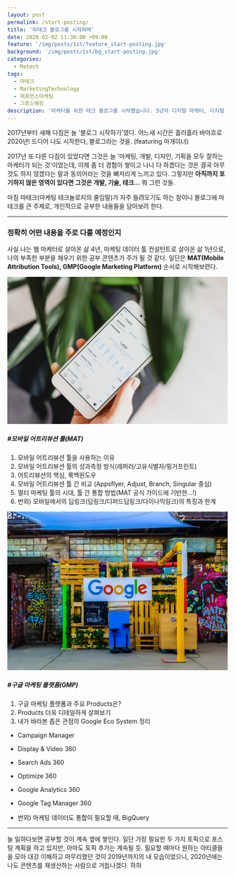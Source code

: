 ```yaml
---
layout: post
permalink: /start-posting/
title: '마테크 블로그를 시작하며'
date: 2020-02-02 11:30:00 +09:00
feature: '/img/posts/1st/feature_start-posting.jpg'
background: '/img/posts/1st/bg_start-posting.jpg'
categories:
  - Matech
tags:
  - 마테크
  - MarketingTechnology
  - 퍼포먼스마케팅
  - 그로스해킹
description: '마케터를 위한 테크 블로그를 시작했습니다. 5년차 디지털 마케터, 디지털 애널리스트의 공부 내용을 담을 예정입니다. 모바일 어트리뷰션 툴(MAT)부터 GMP까지 업무상 공부가 필요한 부분들부터 차근차근 공부해보겠습니다.'
---
```


2017년부터 새해 다짐은 늘 '블로그 시작하기'였다.
어느새 시간은 흘러흘러 바야흐로 2020년! 드디어 나도 시작한다, 블로그라는 것을. (featuring 마개이너)

2017년 또 다른 다짐이 있었다면 그것은 늘 '마케팅, 개발, 디자인, 기획을 모두 잘하는 마케터가 되는 것'이었는데, 이제 좀 더 경험이 쌓이고 나니 다 하겠다는 것은 결국 아무것도 하지 않겠다는 말과 동의어라는 것을 뼈저리게 느끼고 있다. 그렇지만 **아직까지 포기하지 않은 영역이 있다면 그것은 개발, 기술, 테크...** 뭐 그런 것들.

마침 마테크(마케팅 테크놀로지의 줄임말)가 자주 들려오기도 하는 참이니 블로그에 마테크를 큰 주제로, 개인적으로 공부한 내용들을 담아보려 한다.



***

### 정확히 어떤 내용을 주로 다룰 예정인지 ###

사실 나는 웹 마케터로 살아온 삶 4년, 마케팅 데이터 툴 컨설턴트로 살아온 삶 1년으로,
나의 부족한 부분을 채우기 위한 공부 콘텐츠가 주가 될 것 같다.
일단은 **MAT(Mobile Attribution Tools), GMP(Google Marketing Platform)** 순서로 시작해보련다.

![MAT 이미지](/img/posts/1st/MAT.jpg)

##### #모바일 어트리뷰션 툴(MAT)

1. 모바일 어트리뷰션 툴을 사용하는 이유
2. 모바일 어트리뷰션 툴의 성과측정 방식(레퍼러/고유식별자/핑거프린트)
3. 어트리뷰션의 핵심, 룩백윈도우
4. 모바일 어트리뷰션 툴 간 비교 (Appsflyer, Adjust, Branch, Singular 중심)
5. 멀티 마케팅 툴의 시대, 툴 간 통합 방법(MAT 공식 가이드에 기반한...!)
6. 번외) 모바일에서의 딥링크(딥링크/디퍼드딥링크/다이나믹링크)의 특징과 한계





![Google 이미지](/img/posts/1st/google.jpg)

##### #구글 마케팅 플랫폼(GMP)
 1. 구글 마케팅 플랫폼과 주요 Products은?
 2. Products 더욱 디테일하게 살펴보기
  3. 내가 바라본 좁은 관점의 Google Eco System 정리

  - Campaign Manager

  - Display & Video 360

  - Search Ads 360

  - Optimize 360

  - Google Analytics 360

  - Google Tag Manager 360

  - 번외) 마케팅 데이터도 통합이 필요할 때, BigQuery



***

늘 일하다보면 공부할 것이 계속 옆에 쌓인다.
일단 가장 필요한 두 가지 토픽으로 포스팅 계획을 하고 있지만, 아마도 토픽 추가는 계속될 듯.
필요할 때마다 원하는 아티클들을 모아 대강 이해하고 마무리했던 것이 2019년까지의 내 모습이었으니, 2020년에는 나도 콘텐츠를 재생산하는 사람으로 거듭나겠다. 하하
